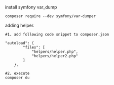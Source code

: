 install symfony var_dump
```shell script
composer require --dev symfony/var-dumper
```

adding helper.
```shell script
#1. add following code snippet to composer.json

"autoload": {
        "files": [
            "helpers/helper.php",
            "helpers/helper2.php"
        ]
    },

#2. execute
composer du
```